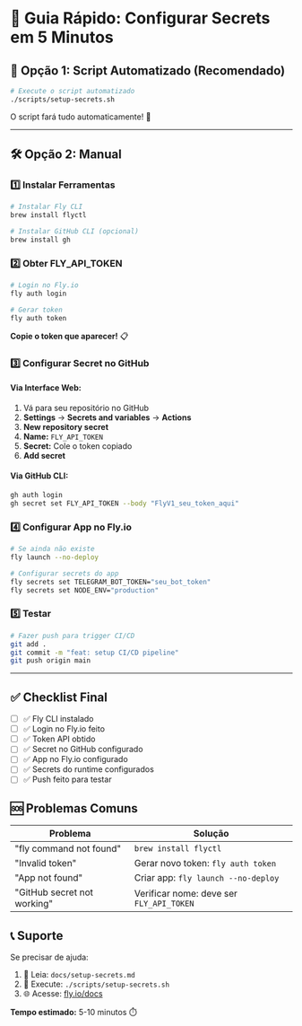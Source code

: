 # 🎯 Guia Rápido: Configurar Secrets em 5 Minutos

## 🚀 Opção 1: Script Automatizado (Recomendado)

```bash
# Execute o script automatizado
./scripts/setup-secrets.sh
```

O script fará tudo automaticamente! 🎉

---

## 🛠️ Opção 2: Manual

### 1️⃣ Instalar Ferramentas

```bash
# Instalar Fly CLI
brew install flyctl

# Instalar GitHub CLI (opcional)
brew install gh
```

### 2️⃣ Obter FLY_API_TOKEN

```bash
# Login no Fly.io
fly auth login

# Gerar token
fly auth token
```

**Copie o token que aparecer!** 📋

### 3️⃣ Configurar Secret no GitHub

#### Via Interface Web:
1. Vá para seu repositório no GitHub
2. **Settings** → **Secrets and variables** → **Actions**
3. **New repository secret**
4. **Name:** `FLY_API_TOKEN`
5. **Secret:** Cole o token copiado
6. **Add secret**

#### Via GitHub CLI:
```bash
gh auth login
gh secret set FLY_API_TOKEN --body "FlyV1_seu_token_aqui"
```

### 4️⃣ Configurar App no Fly.io

```bash
# Se ainda não existe
fly launch --no-deploy

# Configurar secrets do app
fly secrets set TELEGRAM_BOT_TOKEN="seu_bot_token"
fly secrets set NODE_ENV="production"
```

### 5️⃣ Testar

```bash
# Fazer push para trigger CI/CD
git add .
git commit -m "feat: setup CI/CD pipeline"
git push origin main
```

---

## ✅ Checklist Final

- [ ] ✅ Fly CLI instalado
- [ ] ✅ Login no Fly.io feito
- [ ] ✅ Token API obtido
- [ ] ✅ Secret no GitHub configurado
- [ ] ✅ App no Fly.io configurado
- [ ] ✅ Secrets do runtime configurados
- [ ] ✅ Push feito para testar

## 🆘 Problemas Comuns

| Problema | Solução |
|----------|---------|
| "fly command not found" | `brew install flyctl` |
| "Invalid token" | Gerar novo token: `fly auth token` |
| "App not found" | Criar app: `fly launch --no-deploy` |
| "GitHub secret not working" | Verificar nome: deve ser `FLY_API_TOKEN` |

## 📞 Suporte

Se precisar de ajuda:
1. 📖 Leia: `docs/setup-secrets.md`
2. 🤖 Execute: `./scripts/setup-secrets.sh`
3. 🌐 Acesse: [fly.io/docs](https://fly.io/docs)

**Tempo estimado:** 5-10 minutos ⏱️
